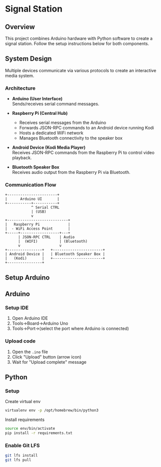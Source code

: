 # Signal Station

## Overview

This project combines Arduino hardware with Python software to create a signal station. Follow the setup instructions below for both components.

## System Design

Multiple devices communicate via various protocols to create an interactive media system.

### Architecture

- **Arduino (User Interface)**  
  Sends/receives serial command messages.

- **Raspberry Pi (Central Hub)**  
  - Receives serial messages from the Arduino  
  - Forwards JSON-RPC commands to an Android device running Kodi  
  - Hosts a dedicated WiFi network  
  - Manages Bluetooth connectivity to the speaker box  

- **Android Device (Kodi Media Player)**  
  Receives JSON-RPC commands from the Raspberry Pi to control video playback.

- **Bluetooth Speaker Box**  
  Receives audio output from the Raspberry Pi via Bluetooth.

### Communication Flow

```text
+-----------------------+
|      Arduino UI       |
+-----------+-----------+
            ^ Serial CTRL
            | (USB)
            v
+----------------------------+
|   Raspberry Pi             |
|  - WiFi Access Point       |
+-----+------------------+---+
      | JSON-RPC CTRL    | Audio
      |  (WIFI)          | (Bluetooth)
      v                  v
+----------------+   +-----------------------+
| Android Device |   | Bluetooth Speaker Box |
|   (Kodi)       |   +-----------------------+
+----------------+
```

## Setup Arduino

## Arduino

### Setup IDE

1. Open Arduino IDE
2. Tools->Board->Arduino Uno
3. Tools->Port->(select the port where Arduino is connected)

### Upload code

1. Open the `.ino` file
2. Click "Upload" button (arrow icon)
3. Wait for "Upload complete" message

## Python

### Setup

Create virtual env

```bash
virtualenv env -p /opt/homebrew/bin/python3
```

Install requirements

```bash
source env/bin/activate
pip install -r requirements.txt
```

### Enable Git LFS

```sh
git lfs install
git lfs pull
```